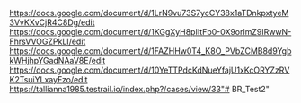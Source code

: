 
https://docs.google.com/document/d/1LrN9vu73S7ycCY38x1aTDnkpxtyeM3VvKXvCjR4C8Dg/edit
https://docs.google.com/document/d/1KGgXyH8pIItFb0-0X9orlmZ9IRwwN-FhrsVVOGZPkLI/edit
https://docs.google.com/document/d/1FAZHHw0T4_K8O_PVbZCMB8d9YgbkWHjhpYGadNAaV8E/edit
https://docs.google.com/document/d/10YeTTPdcKdNueYfajU1xKcORYZzRVK2TsuiYLxayFzo/edit
https://tallianna1985.testrail.io/index.php?/cases/view/33"# BR_Test2" 
